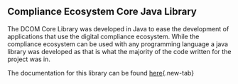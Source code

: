 ## Compliance Ecosystem Core Java Library

The DCOM Core Library was developed in Java to ease the development of applications that use the digital compliance ecosystem. While the compliance ecosystem can be used with any programming language a java library was developed as that is what the majority of the code written for the project was in. 

The documentation for this library can be found [here](https://d-com-network.github.io/DCOMCore/){.new-tab}
